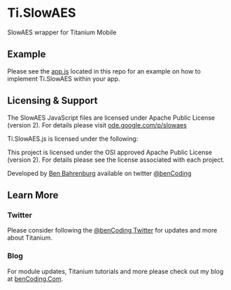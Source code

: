 <h1>Ti.SlowAES</h1>

SlowAES wrapper for Titanium Mobile

<h2>Example</h2>

Please see the [app.js](https://github.com/benbahrenburg/Ti.SlowAES/blob/master/app.js) located in this repo for an example on how to implement Ti.SlowAES within your app.

<h2>Licensing & Support</h2>

The SlowAES JavaScript files are licensed under Apache Public License (version 2). For details please visit [ode.google.com/p/slowaes](https://code.google.com/p/slowaes/)

Ti.SlowAES.js is licensed under the following:

This project is licensed under the OSI approved Apache Public License (version 2). For details please see the license associated with each project.

Developed by [Ben Bahrenburg](http://bahrenburgs.com) available on twitter [@benCoding](http://twitter.com/benCoding)

<h2>Learn More</h2>

<h3>Twitter</h3>

Please consider following the [@benCoding Twitter](http://www.twitter.com/benCoding) for updates 
and more about Titanium.

<h3>Blog</h3>

For module updates, Titanium tutorials and more please check out my blog at [benCoding.Com](http://benCoding.com). 
